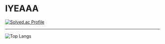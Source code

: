IYEAAA
=============
[![Solved.ac Profile](http://mazassumnida.wtf/api/generate_badge?boj=iyeaaa)](https://solved.ac/iyeaaa)

* * *


![Top Langs](https://github-readme-stats.vercel.app/api/top-langs/?username=iyeaaa&layout=Demo&theme=dark)
